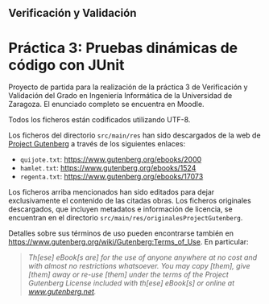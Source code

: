 ## Verificación y Validación
# Práctica 3: Pruebas dinámicas de código con JUnit

Proyecto de partida para la realización de la práctica 3 de
Verificación y Validación del Grado en Ingeniería Informática de
la Universidad de Zaragoza. El enunciado completo se
encuentra en Moodle. 

Todos los ficheros están codificados utilizando UTF-8. 

Los ficheros del directorio ``src/main/res`` han sido descargados de la web de
[Project Gutenberg](https://www.gutenberg.org/) a través de los siguientes enlaces:

 * ``quijote.txt``: https://www.gutenberg.org/ebooks/2000
 * ``hamlet.txt``: https://www.gutenberg.org/ebooks/1524
 * ``regenta.txt``: https://www.gutenberg.org/ebooks/17073

Los ficheros arriba mencionados han sido editados para dejar exclusivamente el
contenido de las citadas obras. Los ficheros
originales descargados, que incluyen metadatos e información de
licencia, se encuentran en el directorio ``src/main/res/originalesProjectGutenberg``.

Detalles sobre sus términos de uso pueden encontrarse también en 
https://www.gutenberg.org/wiki/Gutenberg:Terms_of_Use.
En particular:

> _Th[ese] eBook[s are] for the use of anyone anywhere at no cost and with
> almost no restrictions whatsoever.  You may copy [them], give [them] away or
> re-use [them] under the terms of the Project Gutenberg License included
> with th[ese] eBook[s] or online at www.gutenberg.net._ 


